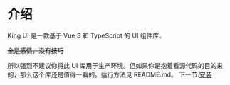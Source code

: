 # 介绍
King UI 是一款基于 Vue 3 和 TypeScript 的 UI 组件库。

~~全是感情，没有技巧~~

所以强烈不建议你将此 UI 库用于生产环境。但如果你是抱着看源代码的目的来的，那么这个库还是值得一看的。运行方法见 README.md。
下一节:[安装](#/doc/install)